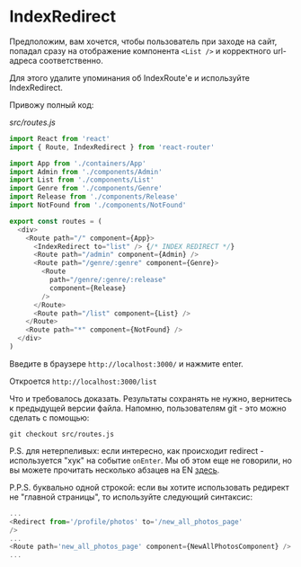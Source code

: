 # IndexRedirect

Предположим, вам хочется, чтобы пользователь при заходе на сайт, попадал сразу на отображение компонента `<List />` и корректного url-адреса соответственно.

Для этого удалите упоминания об IndexRoute'е и используйте IndexRedirect.

Привожу полный код:

_src/routes.js_

```js
import React from 'react'
import { Route, IndexRedirect } from 'react-router'

import App from './containers/App'
import Admin from './components/Admin'
import List from './components/List'
import Genre from './components/Genre'
import Release from './components/Release'
import NotFound from './components/NotFound'

export const routes = (
  <div>
    <Route path="/" component={App}>
      <IndexRedirect to="list" /> {/* INDEX REDIRECT */}
      <Route path="/admin" component={Admin} />
      <Route path="/genre/:genre" component={Genre}>
        <Route
          path="/genre/:genre/:release"
          component={Release}
        />
      </Route>
      <Route path="/list" component={List} />
    </Route>
    <Route path="*" component={NotFound} />
  </div>
)
```

Введите в браузере `http://localhost:3000/` и нажмите enter.

Откроется `http://localhost:3000/list`

Что и требовалось доказать. Результаты сохранять не нужно, вернитесь к предыдущей версии файла. Напомню, пользователям git - это можно сделать с помощью:

```
git checkout src/routes.js
```

P.S. для нетерпеливых: если интересно, как происходит redirect - используется "хук" на событие `onEnter`. Мы об этом еще не говорили, но вы можете прочитать несколько абзацев на EN [здесь](https://github.com/reactjs/react-router/blob/latest/docs/guides/IndexRoutes.md#index-redirects).

P.P.S. буквально одной строкой: если вы хотите использовать редирект не "главной страницы", то используйте следующий синтаксис:

```js
...
<Redirect from='/profile/photos' to='/new_all_photos_page'
/>
...
<Route path='new_all_photos_page' component={NewAllPhotosComponent} />
...
```
